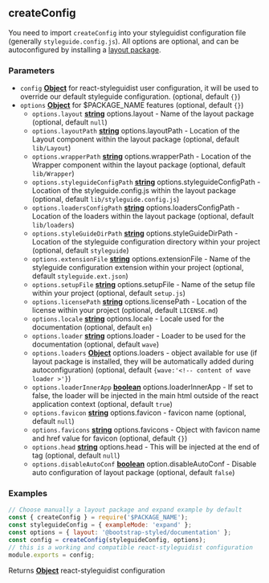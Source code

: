 <!-- Generated by documentation.js. Update this documentation by updating the source code. -->

## createConfig

You need to import `createConfig` into your styleguidist configuration file (generally `styleguide.config.js`).
All options are optional, and can be autoconfigured by installing a [layout package][1].

### Parameters

-   `config` **[Object][2]** for react-styleguidist user configuration, it will be used to override our default styleguide configuration. (optional, default `{}`)
-   `options` **[Object][2]** for $PACKAGE_NAME features (optional, default `{}`)
    -   `options.layout` **[string][3]** options.layout - Name of the layout package (optional, default `null`)
    -   `options.layoutPath` **[string][3]** options.layoutPath - Location of the Layout component within the layout package (optional, default `lib/Layout`)
    -   `options.wrapperPath` **[string][3]** options.wrapperPath - Location of the Wrapper component within the layout package (optional, default `lib/Wrapper`)
    -   `options.styleguideConfigPath` **[string][3]** options.styleguideConfigPath - Location of the styleguide.config.js within the layout package (optional, default `lib/styleguide.config.js`)
    -   `options.loadersConfigPath` **[string][3]** options.loadersConfigPath - Location of the loaders within the layout package (optional, default `lib/loaders`)
    -   `options.styleGuideDirPath` **[string][3]** options.styleGuideDirPath - Location of the styleguide configuration directory within your project (optional, default `styleguide`)
    -   `options.extensionFile` **[string][3]** options.extensionFile - Name of the styleguide configuration extension within your project (optional, default `styleguide.ext.json`)
    -   `options.setupFile` **[string][3]** options.setupFile - Name of the setup file within your project (optional, default `setup.js`)
    -   `options.licensePath` **[string][3]** options.licensePath - Location of the license within your project (optional, default `LICENSE.md`)
    -   `options.locale` **[string][3]** options.locale - Locale used for the documentation (optional, default `en`)
    -   `options.loader` **[string][3]** options.loader - Loader to be used for the documentation (optional, default `wave`)
    -   `options.loaders` **[Object][2]** options.loaders - object available for use (if layout package is installed, they will be automatically added during autoconfiguration) (optional, default `{wave:'<!-- content of wave loader >'}`)
    -   `options.loaderInnerApp` **[boolean][4]** options.loaderInnerApp - If set to false, the loader will be injected in the main html outside of the react application context (optional, default `true`)
    -   `options.favicon` **[string][3]** options.favicon - favicon name (optional, default `null`)
    -   `options.favicons` **[string][3]** options.favicons - Object with favicon name and href value for favicon (optional, default `{}`)
    -   `options.head` **[string][3]** options.head - This will be injected at the end of <head /> tag (optional, default `null`)
    -   `options.disableAutoConf` **[boolean][4]** option.disableAutoConf - Disable auto configuration of layout package (optional, default `false`)

### Examples

```javascript
// Choose manually a layout package and expand example by default
const { createConfig } = require('$PACKAGE_NAME');
const styleguideConfig = { exampleMode: 'expand' };
const options = { layout: '@bootstrap-styled/documentation' };
const config = createConfig(styleguideConfig, options);
// this is a working and compatible react-styleguidist configuration
module.exports = config;
```

Returns **[Object][2]** react-styleguidist configuration

[1]: #layout-package-create

[2]: https://developer.mozilla.org/docs/Web/JavaScript/Reference/Global_Objects/Object

[3]: https://developer.mozilla.org/docs/Web/JavaScript/Reference/Global_Objects/String

[4]: https://developer.mozilla.org/docs/Web/JavaScript/Reference/Global_Objects/Boolean
